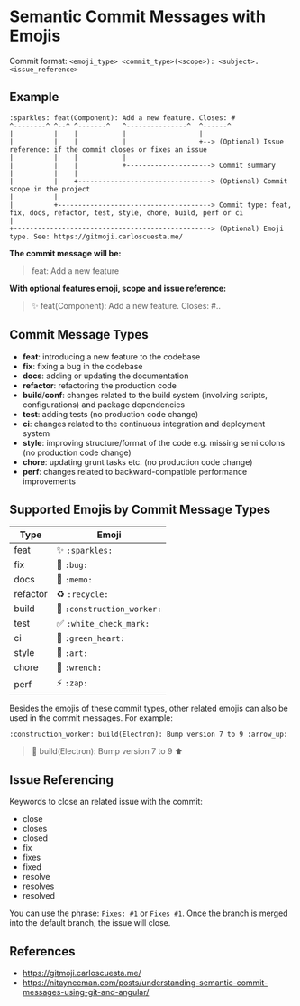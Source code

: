 # Semantic Commit Messages with Emojis

Commit format: `<emoji_type> <commit_type>(<scope>): <subject>. <issue_reference>`

## Example

```
:sparkles: feat(Component): Add a new feature. Closes: #
^--------^ ^--^ ^-------^   ^---------------^  ^------^
|          |    |           |                  |
|          |    |           |                  +--> (Optional) Issue reference: if the commit closes or fixes an issue
|          |    |           |
|          |    |           +---------------------> Commit summary
|          |    |
|          |    +---------------------------------> (Optional) Commit scope in the project
|          |
|          +--------------------------------------> Commit type: feat, fix, docs, refactor, test, style, chore, build, perf or ci
|
+-------------------------------------------------> (Optional) Emoji type. See: https://gitmoji.carloscuesta.me/
```

**The commit message will be:**

> feat: Add a new feature

**With optional features emoji, scope and issue reference:**

> :sparkles: feat(Component): Add a new feature. Closes: #..

## Commit Message Types

- **feat**: introducing a new feature to the codebase
- **fix**: fixing a bug in the codebase
- **docs**: adding or updating the documentation
- **refactor**: refactoring the production code
- **build**/**conf**: changes related to the build system (involving scripts, configurations) and package dependencies
- **test**: adding tests (no production code change)
- **ci**: changes related to the continuous integration and deployment system
- **style**: improving structure/format of the code e.g. missing semi colons (no production code change)
- **chore**: updating grunt tasks etc. (no production code change)
- **perf**: changes related to backward-compatible performance improvements

## Supported Emojis by Commit Message Types

| Type     | Emoji                                         |
| -------- | --------------------------------------------- |
| feat     | :sparkles: `:sparkles:`                       |
| fix      | :bug: `:bug:`                                 |
| docs     | :memo: `:memo:`                               |
| refactor | :recycle: `:recycle:`                         |
| build    | :construction_worker: `:construction_worker:` |
| test     | :white_check_mark: `:white_check_mark:`       |
| ci       | :green_heart: `:green_heart:`                 |
| style    | :art: `:art:`                                 |
| chore    | :wrench: `:wrench:`                           |
| perf     | :zap: `:zap:`                                 |

Besides the emojis of these commit types, other related emojis can also be used in the commit messages. For example:

`:construction_worker: build(Electron): Bump version 7 to 9 :arrow_up:`

> :construction_worker: build(Electron): Bump version 7 to 9 :arrow_up:

## Issue Referencing

Keywords to close an related issue with the commit:

- close
- closes
- closed
- fix
- fixes
- fixed
- resolve
- resolves
- resolved

You can use the phrase: `Fixes: #1` or `Fixes #1`.
Once the branch is merged into the default branch, the issue will close.

## References

- https://gitmoji.carloscuesta.me/
- https://nitayneeman.com/posts/understanding-semantic-commit-messages-using-git-and-angular/
